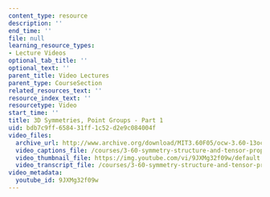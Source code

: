 ```yaml
---
content_type: resource
description: ''
end_time: ''
file: null
learning_resource_types:
- Lecture Videos
optional_tab_title: ''
optional_text: ''
parent_title: Video Lectures
parent_type: CourseSection
related_resources_text: ''
resource_index_text: ''
resourcetype: Video
start_time: ''
title: 3D Symmetries, Point Groups - Part 1
uid: bdb7c9ff-6584-31ff-1c52-d2e9c084004f
video_files:
  archive_url: http://www.archive.org/download/MIT3.60F05/ocw-3.60-13oct2005-pt1-220k.mp4
  video_captions_file: /courses/3-60-symmetry-structure-and-tensor-properties-of-materials-fall-2005/dbf34d6ad0d555fcbfaea76c7ade7a29_9JXMg32f09w.vtt
  video_thumbnail_file: https://img.youtube.com/vi/9JXMg32f09w/default.jpg
  video_transcript_file: /courses/3-60-symmetry-structure-and-tensor-properties-of-materials-fall-2005/0258d571f7b64b3d4ae429d53c43ea97_9JXMg32f09w.pdf
video_metadata:
  youtube_id: 9JXMg32f09w
---
```

